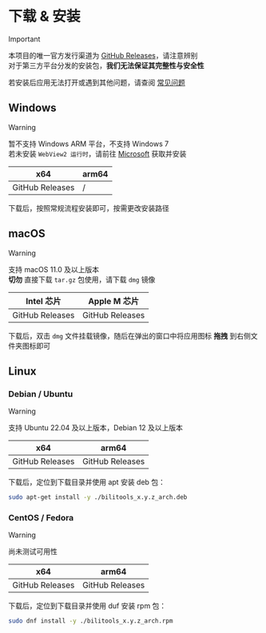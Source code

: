 <script setup>
const __APP_VERSION__ = '1.4.4';
</script>

# 下载 & 安装

> [!IMPORTANT]
> 本项目的唯一官方发行渠道为 [GitHub Releases](https://github.com/btjawa/BiliTools/releases)，请注意辨别<br>
> 对于第三方平台分发的安装包，**我们无法保证其完整性与安全性**

若安装后应用无法打开或遇到其他问题，请查阅 [常见问题](/help/)

## <i class="fa-brands fa-windows"></i> Windows

> [!WARNING]
> 暂不支持 Windows ARM 平台，不支持 Windows 7<br>
> 若未安装 `WebView2 运行时`，请前往 [Microsoft](https://developer.microsoft.com/en-us/microsoft-edge/webview2) 获取并安装

| x64 | arm64 |
| ------------------- | --------------- |
| <a target="_blank" :href="`https://github.com/btjawa/BiliTools/releases/download/v${__APP_VERSION__}/BiliTools_${__APP_VERSION__}_x64-setup.exe`">GitHub Releases</a> | / |

下载后，按照常规流程安装即可，按需更改安装路径

## <i class="fa-brands fa-apple"></i> macOS

> [!Warning]
> 支持 macOS 11.0 及以上版本<br>
> **切勿** 直接下载 `tar.gz` 包使用，请下载 `dmg` 镜像

| Intel 芯片 | Apple M 芯片 |
| ----------------------- | -------------------------- |
| <a target="_blank" :href="`https://github.com/btjawa/BiliTools/releases/download/v${__APP_VERSION__}/BiliTools_${__APP_VERSION__}_x64.dmg`">GitHub Releases</a> | <a target="_blank" :href="`https://github.com/btjawa/BiliTools/releases/download/v${__APP_VERSION__}/BiliTools_${__APP_VERSION__}_aarch64.dmg`">GitHub Releases</a> |

下载后，双击 `dmg` 文件挂载镜像，随后在弹出的窗口中将应用图标 **拖拽** 到右侧文件夹图标即可

## <i class="fa-brands fa-linux"></i> Linux

### <i class="fa-brands fa-debian"></i> Debian / <i class="fa-brands fa-ubuntu"></i> Ubuntu

> [!WARNING]
> 支持 Ubuntu 22.04 及以上版本，Debian 12 及以上版本<br>

| x64 | arm64 |
| ------------------- | --------------- |
| <a target="_blank" :href="`https://github.com/btjawa/BiliTools/releases/download/v${__APP_VERSION__}/bilitools_${__APP_VERSION__}_amd64.deb`">GitHub Releases</a> | <a target="_blank" :href="`https://github.com/btjawa/BiliTools/releases/download/v${__APP_VERSION__}/bilitools_${__APP_VERSION__}_arm64.deb`">GitHub Releases</a> |

下载后，定位到下载目录并使用 apt 安装 deb 包：

```bash
sudo apt-get install -y ./bilitools_x.y.z_arch.deb
```

### <i class="fa-brands fa-centos"></i> CentOS / <i class="fa-brands fa-fedora"></i> Fedora

> [!WARNING]
> 尚未测试可用性<br>

| x64 | arm64 |
| ------------------- | --------------- |
| <a target="_blank" :href="`https://github.com/btjawa/BiliTools/releases/download/v${__APP_VERSION__}/bilitools_${__APP_VERSION__}_amd64.rpm`">GitHub Releases</a> | <a target="_blank" :href="`https://github.com/btjawa/BiliTools/releases/download/v${__APP_VERSION__}/bilitools_${__APP_VERSION__}_arm64.rpm`">GitHub Releases</a> |

下载后，定位到下载目录并使用 duf 安装 rpm 包：

```bash
sudo dnf install -y ./bilitools_x.y.z_arch.rpm
```
